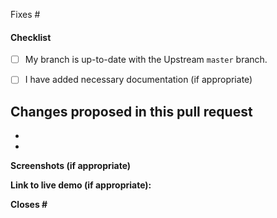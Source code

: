 <!-- Add the issue number that is fixed by this PR (In the form Fixes #123) -->
Fixes #

#### Checklist


- [ ] My branch is up-to-date with the Upstream `master` branch.
- [ ] I have added necessary documentation (if appropriate)



**Changes proposed in this pull request**
-
-
-

**Screenshots (if appropriate)** 

**Link to live demo (if appropriate):** 

**Closes #**
